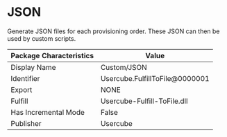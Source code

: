 # JSON

Generate JSON files for each provisioning order. These JSON can then be used by custom scripts.

| Package Characteristics | Value                          |
| ----------------------- | ------------------------------ |
| Display Name            | Custom/JSON                    |
| Identifier              | Usercube.FulfillToFile@0000001 |
| Export                  | NONE                           |
| Fulfill                 | Usercube-Fulfill-ToFile.dll    |
| Has Incremental Mode    | False                          |
| Publisher               | Usercube                       |
